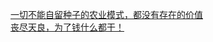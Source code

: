   
[一切不能自留种子的农业模式，都没有存在的价值](http://www.dianyue.me/archives/538/2f8nhftapdpk7088/)  
[丧尽天良，为了钱什么都干！](http://www.dianyue.me/archives/364/6h3hgfv63jwuelus/)